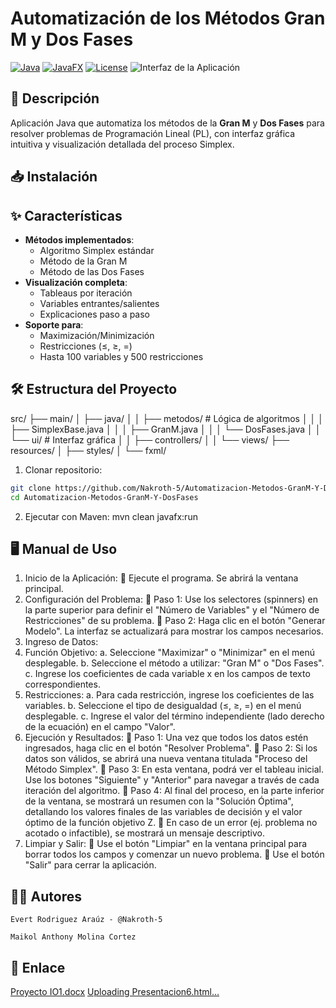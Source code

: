 # Automatización de los Métodos Gran M y Dos Fases

[![Java](https://img.shields.io/badge/Java-17%2B-blue)](https://www.java.com/)
[![JavaFX](https://img.shields.io/badge/JavaFX-17-purple)](https://openjfx.io/)
[![License](https://img.shields.io/badge/License-MIT-green)](LICENSE)
![Interfaz de la Aplicación](https://github.com/user-attachments/assets/d85e18b6-d207-49b1-a167-819cc2434f9c)


## 📌 Descripción

Aplicación Java que automatiza los métodos de la **Gran M** y **Dos Fases**
para resolver problemas de Programación Lineal (PL), con interfaz gráfica intuitiva y visualización detallada del proceso Simplex.

## 📥 Instalación

## ✨ Características

- **Métodos implementados**:
  - Algoritmo Simplex estándar
  - Método de la Gran M
  - Método de las Dos Fases
- **Visualización completa**:
  - Tableaus por iteración
  - Variables entrantes/salientes
  - Explicaciones paso a paso
- **Soporte para**:
  - Maximización/Minimización
  - Restricciones (≤, ≥, =)
  - Hasta 100 variables y 500 restricciones

## 🛠️ Estructura del Proyecto
src/
├── main/
│ ├── java/
│ │ ├── metodos/ # Lógica de algoritmos
│ │ │ ├── SimplexBase.java
│ │ │ ├── GranM.java
│ │ │ └── DosFases.java
│ │ └── ui/ # Interfaz gráfica
│ │ ├── controllers/
│ │ └── views/
├── resources/
│ ├── styles/
│ └── fxml/

1. Clonar repositorio:
```bash
git clone https://github.com/Nakroth-5/Automatizacion-Metodos-GranM-Y-DosFases.git
cd Automatizacion-Metodos-GranM-Y-DosFases
```
2. Ejecutar con Maven: mvn clean javafx:run

## 🖥️ Manual de Uso
1.	Inicio de la Aplicación:
	Ejecute el programa. Se abrirá la ventana principal.
2.	Configuración del Problema:
	Paso 1: Use los selectores (spinners) en la parte superior para definir el "Número de Variables" y el "Número de Restricciones" de su problema.
	Paso 2: Haga clic en el botón "Generar Modelo". La interfaz se actualizará para mostrar los campos necesarios.
3.	Ingreso de Datos:
1.	Función Objetivo: 
a.	Seleccione "Maximizar" o "Minimizar" en el menú desplegable.
b.	Seleccione el método a utilizar: "Gran M" o "Dos Fases".
c.	Ingrese los coeficientes de cada variable x en los campos de texto correspondientes.
2.	Restricciones: 
a.	Para cada restricción, ingrese los coeficientes de las variables.
b.	Seleccione el tipo de desigualdad (≤, ≥, =) en el menú desplegable.
c.	Ingrese el valor del término independiente (lado derecho de la ecuación) en el campo "Valor".
4.	Ejecución y Resultados:
	Paso 1: Una vez que todos los datos estén ingresados, haga clic en el botón "Resolver Problema".
	Paso 2: Si los datos son válidos, se abrirá una nueva ventana titulada "Proceso del Método Simplex".
	Paso 3: En esta ventana, podrá ver el tableau inicial. Use los botones "Siguiente" y "Anterior" para navegar a través de cada iteración del algoritmo.
	Paso 4: Al final del proceso, en la parte inferior de la ventana, se mostrará un resumen con la "Solución Óptima", detallando los valores finales de las variables de decisión y el valor óptimo de la función objetivo Z.
	En caso de un error (ej. problema no acotado o infactible), se mostrará un mensaje descriptivo.
5.	Limpiar y Salir:
	Use el botón "Limpiar" en la ventana principal para borrar todos los campos y comenzar un nuevo problema.
	Use el botón "Salir" para cerrar la aplicación.
## 🧑‍💻 Autores
    Evert Rodriguez Araúz - @Nakroth-5
    
    Maikol Anthony Molina Cortez 
## 🔗 Enlace
[Proyecto IO1.docx](https://github.com/user-attachments/files/20855380/Proyecto.IO1.docx)
[Uploading Presentacion6.html…]()



